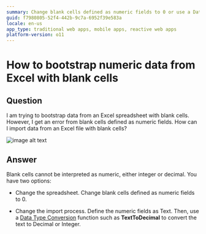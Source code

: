 ```yaml
---
summary: Change blank cells defined as numeric fields to 0 or use a Data Type Conversion function to import data from Excel with blank cells.
guid: f7980805-52f4-442b-9c7a-6952f39e583a
locale: en-us
app_type: traditional web apps, mobile apps, reactive web apps
platform-version: o11
---
```


# How to bootstrap numeric data from Excel with blank cells

## Question

I am trying to bootstrap data from an Excel spreadsheet with blank cells. However, I get an error from blank cells defined as numeric fields. How can I import data from an Excel file with blank cells?

![image alt text](images/How-to-bootstrap-numeric-data-from-Excel-with-blank-cells_0.png)

## Answer

Blank cells cannot be interpreted as numeric, either integer or decimal. You have two options:

* Change the spreadsheet. Change blank cells defined as numeric fields to 0.

* Change the import process. Define the numeric fields as Text. Then, use a [Data Type Conversion](https://success.outsystems.com/Documentation/11/Reference/OutSystems_Language/Logic/Built-in_Functions/Data_Conversion) function such as **TextToDecimal** to convert the text to Decimal or Integer.


